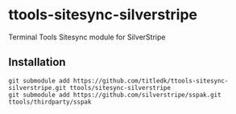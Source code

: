 # ttools-sitesync-silverstripe
Terminal Tools Sitesync module for SilverStripe

## Installation

	git submodule add https://github.com/titledk/ttools-sitesync-silverstripe.git ttools/sitesync-silverstripe
	git submodule add https://github.com/silverstripe/sspak.git ttools/thirdparty/sspak

